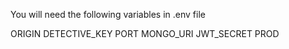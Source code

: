 You will need the following variables in .env file

ORIGIN
DETECTIVE_KEY
PORT
MONGO_URI
JWT_SECRET
PROD
